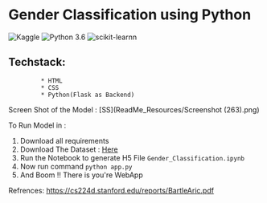 

# Gender Classification using Python

![Kaggle](https://img.shields.io/badge/Dataset-Kaggle-blue.svg) ![Python 3.6](https://img.shields.io/badge/Python-3.6-brightgreen.svg) ![scikit-learnn](https://img.shields.io/badge/Library-Scikit_Learn-orange.svg)


## Techstack: 
             * HTML
             * CSS
             * Python(Flask as Backend)
             

Screen Shot of the Model : [SS](ReadMe_Resources/Screenshot (263).png)


To Run Model in :
1. Download all requirements
2. Download The Dataset : [Here](https://www.kaggle.com/ashishjangra27/gender-recognition-200k-images-celeba)
3. Run the Notebook to generate H5 File ```Gender_Classification.ipynb```
4. Now run command ```python app.py```
5. And Boom !! There is you're WebApp




Refrences: https://cs224d.stanford.edu/reports/BartleAric.pdf
